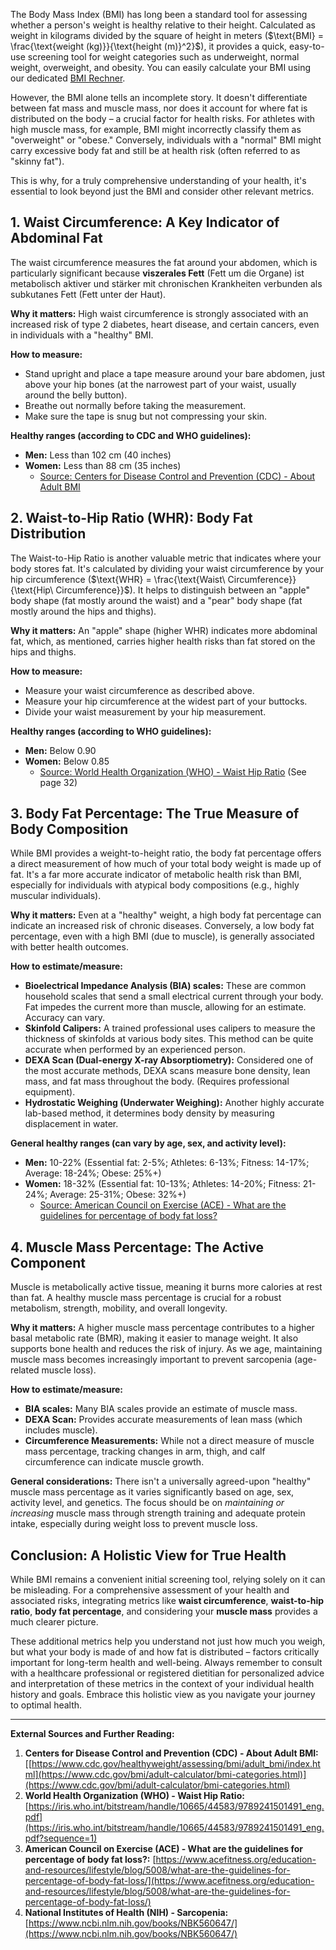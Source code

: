 The Body Mass Index (BMI) has long been a standard tool for assessing whether a person's weight is healthy relative to their height. Calculated as weight in kilograms divided by the square of height in meters ($\text{BMI} = \frac{\text{weight (kg)}}{\text{height (m)}^2}$), it provides a quick, easy-to-use screening tool for weight categories such as underweight, normal weight, overweight, and obesity. You can easily calculate your BMI using our dedicated [BMI Rechner](/calculators?tab=bmi).

However, the BMI alone tells an incomplete story. It doesn't differentiate between fat mass and muscle mass, nor does it account for where fat is distributed on the body – a crucial factor for health risks. For athletes with high muscle mass, for example, BMI might incorrectly classify them as "overweight" or "obese." Conversely, individuals with a "normal" BMI might carry excessive body fat and still be at health risk (often referred to as "skinny fat").

This is why, for a truly comprehensive understanding of your health, it's essential to look beyond just the BMI and consider other relevant metrics.

## 1. Waist Circumference: A Key Indicator of Abdominal Fat

The waist circumference measures the fat around your abdomen, which is particularly significant because **viszerales Fett** (Fett um die Organe) ist metabolisch aktiver und stärker mit chronischen Krankheiten verbunden als subkutanes Fett (Fett unter der Haut).

**Why it matters:**
High waist circumference is strongly associated with an increased risk of type 2 diabetes, heart disease, and certain cancers, even in individuals with a "healthy" BMI.

**How to measure:**
* Stand upright and place a tape measure around your bare abdomen, just above your hip bones (at the narrowest part of your waist, usually around the belly button).
* Breathe out normally before taking the measurement.
* Make sure the tape is snug but not compressing your skin.

**Healthy ranges (according to CDC and WHO guidelines):**
* **Men:** Less than 102 cm (40 inches)
* **Women:** Less than 88 cm (35 inches)
    * [Source: Centers for Disease Control and Prevention (CDC) - About Adult BMI](https://www.cdc.gov/bmi/adult-calculator/bmi-categories.html)

## 2. Waist-to-Hip Ratio (WHR): Body Fat Distribution

The Waist-to-Hip Ratio is another valuable metric that indicates where your body stores fat. It's calculated by dividing your waist circumference by your hip circumference ($\text{WHR} = \frac{\text{Waist\ Circumference}}{\text{Hip\ Circumference}}$). It helps to distinguish between an "apple" body shape (fat mostly around the waist) and a "pear" body shape (fat mostly around the hips and thighs).

**Why it matters:**
An "apple" shape (higher WHR) indicates more abdominal fat, which, as mentioned, carries higher health risks than fat stored on the hips and thighs.

**How to measure:**
* Measure your waist circumference as described above.
* Measure your hip circumference at the widest part of your buttocks.
* Divide your waist measurement by your hip measurement.

**Healthy ranges (according to WHO guidelines):**
* **Men:** Below 0.90
* **Women:** Below 0.85
    * [Source: World Health Organization (WHO) - Waist Hip Ratio](https://iris.who.int/bitstream/handle/10665/44583/9789241501491_eng.pdf?sequence=1) (See page 32)

## 3. Body Fat Percentage: The True Measure of Body Composition

While BMI provides a weight-to-height ratio, the body fat percentage offers a direct measurement of how much of your total body weight is made up of fat. It's a far more accurate indicator of metabolic health risk than BMI, especially for individuals with atypical body compositions (e.g., highly muscular individuals).

**Why it matters:**
Even at a "healthy" weight, a high body fat percentage can indicate an increased risk of chronic diseases. Conversely, a low body fat percentage, even with a high BMI (due to muscle), is generally associated with better health outcomes.

**How to estimate/measure:**
* **Bioelectrical Impedance Analysis (BIA) scales:** These are common household scales that send a small electrical current through your body. Fat impedes the current more than muscle, allowing for an estimate. Accuracy can vary.
* **Skinfold Calipers:** A trained professional uses calipers to measure the thickness of skinfolds at various body sites. This method can be quite accurate when performed by an experienced person.
* **DEXA Scan (Dual-energy X-ray Absorptiometry):** Considered one of the most accurate methods, DEXA scans measure bone density, lean mass, and fat mass throughout the body. (Requires professional equipment).
* **Hydrostatic Weighing (Underwater Weighing):** Another highly accurate lab-based method, it determines body density by measuring displacement in water.

**General healthy ranges (can vary by age, sex, and activity level):**
* **Men:** 10-22% (Essential fat: 2-5%; Athletes: 6-13%; Fitness: 14-17%; Average: 18-24%; Obese: 25%+)
* **Women:** 18-32% (Essential fat: 10-13%; Athletes: 14-20%; Fitness: 21-24%; Average: 25-31%; Obese: 32%+)
    * [Source: American Council on Exercise (ACE) - What are the guidelines for percentage of body fat loss?](https://www.acefitness.org/education-and-resources/lifestyle/blog/5008/what-are-the-guidelines-for-percentage-of-body-fat-loss/)

## 4. Muscle Mass Percentage: The Active Component

Muscle is metabolically active tissue, meaning it burns more calories at rest than fat. A healthy muscle mass percentage is crucial for a robust metabolism, strength, mobility, and overall longevity.

**Why it matters:**
A higher muscle mass percentage contributes to a higher basal metabolic rate (BMR), making it easier to manage weight. It also supports bone health and reduces the risk of injury. As we age, maintaining muscle mass becomes increasingly important to prevent sarcopenia (age-related muscle loss).

**How to estimate/measure:**
* **BIA scales:** Many BIA scales provide an estimate of muscle mass.
* **DEXA Scan:** Provides accurate measurements of lean mass (which includes muscle).
* **Circumference Measurements:** While not a direct measure of muscle mass percentage, tracking changes in arm, thigh, and calf circumference can indicate muscle growth.

**General considerations:**
There isn't a universally agreed-upon "healthy" muscle mass percentage as it varies significantly based on age, sex, activity level, and genetics. The focus should be on *maintaining or increasing* muscle mass through strength training and adequate protein intake, especially during weight loss to prevent muscle loss.

## Conclusion: A Holistic View for True Health

While BMI remains a convenient initial screening tool, relying solely on it can be misleading. For a comprehensive assessment of your health and associated risks, integrating metrics like **waist circumference**, **waist-to-hip ratio**, **body fat percentage**, and considering your **muscle mass** provides a much clearer picture.

These additional metrics help you understand not just how much you weigh, but what your body is made of and how fat is distributed – factors critically important for long-term health and well-being. Always remember to consult with a healthcare professional or registered dietitian for personalized advice and interpretation of these metrics in the context of your individual health history and goals. Embrace this holistic view as you navigate your journey to optimal health.

---
**External Sources and Further Reading:**

1.  **Centers for Disease Control and Prevention (CDC) - About Adult BMI:** [[https://www.cdc.gov/healthyweight/assessing/bmi/adult_bmi/index.html](https://www.cdc.gov/bmi/adult-calculator/bmi-categories.html)](https://www.cdc.gov/bmi/adult-calculator/bmi-categories.html)
2.  **World Health Organization (WHO) - Waist Hip Ratio:** [https://iris.who.int/bitstream/handle/10665/44583/9789241501491_eng.pdf](https://iris.who.int/bitstream/handle/10665/44583/9789241501491_eng.pdf?sequence=1)
3.  **American Council on Exercise (ACE) - What are the guidelines for percentage of body fat loss?:** [https://www.acefitness.org/education-and-resources/lifestyle/blog/5008/what-are-the-guidelines-for-percentage-of-body-fat-loss/](https://www.acefitness.org/education-and-resources/lifestyle/blog/5008/what-are-the-guidelines-for-percentage-of-body-fat-loss/)
4.  **National Institutes of Health (NIH) - Sarcopenia:** [https://www.ncbi.nlm.nih.gov/books/NBK560647/](https://www.ncbi.nlm.nih.gov/books/NBK560647/)
